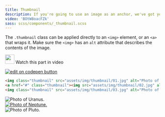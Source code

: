 ```yaml
---
title: Thumbnail
description: If you're going to use an image as an anchor, we've got you covered. All you gotta do is add one class to your image and voilà!
video: 'BOtW8oacFZk'
sass: scss/components/_thumbnail.scss
---
```


The `.thumbnail` class can be applied directly to an `<img>` element, or an `<a>` that wraps it. Make sure the `<img>` has an `alt` attribute that describes the contents of the image.

<p>
  <a class="" data-open-video="0:39"><img src="https://www.elastic.co/static/images/svg/video-play-btn.svg" class="video-icon" height="30" width="30" alt=""> Watch this part in video</a>
</p>

<div class="docs-codepen-container">
  <a class="codepen-logo-link" href="https://codepen.io/IamManchanda/pen/EmLexY?editors=1100" target="_blank"><img src="{{root}}assets/img/logos/codepen-button.svg" class="" height="" width="" alt="edit on codepen button"></a>
</div>

```html
<img class="thumbnail" src="assets/img/thumbnail/01.jpg" alt="Photo of Uranus.">
<a href="#" class="thumbnail"><img src="assets/img/thumbnail/02.jpg" alt="Photo of Neptune."></a>
<img class="thumbnail" src="assets/img/thumbnail/03.jpg" alt="Photo of Pluto.">
```

<div class="row">
  <div class="small-4 columns">
    <img class="thumbnail" src="assets/img/thumbnail/01.jpg" alt="Photo of Uranus.">
  </div>
  <div class="small-4 columns">
    <a href="#" class="thumbnail"><img src="assets/img/thumbnail/02.jpg" alt="Photo of Neptune."></a>
  </div>
  <div class="small-4 columns">
    <img class="thumbnail" src="assets/img/thumbnail/03.jpg" alt="Photo of Pluto.">
  </div>
</div>
